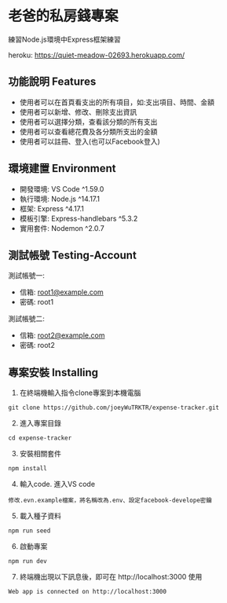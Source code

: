 # 老爸的私房錢專案
練習Node.js環境中Express框架練習

heroku: https://quiet-meadow-02693.herokuapp.com/

## 功能說明 Features
* 使用者可以在首頁看支出的所有項目，如:支出項目、時間、金額
* 使用者可以新增、修改、刪除支出資訊
* 使用者可以選擇分類，查看該分類的所有支出
* 使用者可以查看總花費及各分類所支出的金額
* 使用者可以註冊、登入(也可以Facebook登入)

## 環境建置 Environment
* 開發環境: VS Code ^1.59.0
* 執行環境: Node.js ^14.17.1
* 框架: Express ^4.17.1
* 模板引擎: Express-handlebars ^5.3.2
* 實用套件: Nodemon ^2.0.7

## 測試帳號 Testing-Account
測試帳號一: 
* 信箱: root1@example.com
* 密碼: root1

測試帳號二: 
* 信箱: root2@example.com
* 密碼: root2

## 專案安裝 Installing
  1. 在終端機輸入指令clone專案到本機電腦

    git clone https://github.com/joeyWuTRKTR/expense-tracker.git
  2. 進入專案目錄  

    cd expense-tracker
  3. 安裝相關套件  

    npm install
  4. 輸入code. 進入VS code

    修改.evn.example檔案，將名稱改為.env、設定facebook-develope密鑰
  5. 載入種子資料  

    npm run seed
  6. 啟動專案  

    npm run dev
  7. 終端機出現以下訊息後，即可在 http://localhost:3000 使用  

    Web app is connected on http://localhost:3000
